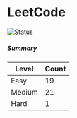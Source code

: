 # LeetCode

![Status](https://img.shields.io/badge/status-41%2F329-brightgreen.svg)

##### Summary

| Level  | Count|
|--------|------|
| Easy   |  19  |
| Medium |  21  |
| Hard   |  1   |
